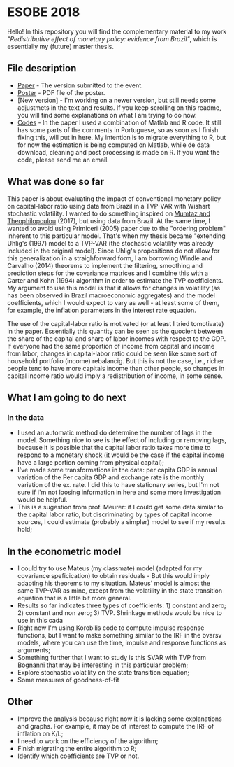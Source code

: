 # ESOBE 2018

Hello! In this repository you will find the complementary material to my work _"Redistributive effect of monetary policy: evidence from Brazil"_, which is essentially my (future) master thesis.

## File description

* [Paper](https://github.com/aishameriane/Presentations/blob/master/ESOBE/Schmidt_Moura23072018.pdf) - The version submitted to the event.
* [Poster](https://github.com/aishameriane/Presentations/blob/master/ESOBE/P%C3%B4ster%20ESOBE.pdf) - PDF file of the poster.
* [New version] - I'm working on a newer version, but still needs some adjustmets in the text and results. If you keep scrolling on this readme, you will find some explanations on what I am trying to do now.
* [Codes](https://github.com/aishameriane/Presentations/tree/master/ESOBE/Code) - In the paper I used a combination of Matlab and R code. It still has some parts of the comments in Portuguese, so as soon as I finish fixing this, will put in here. My intention is to migrate everything to R, but for now the estimation is being computed on Matlab, while de data download, cleaning and post processing is made on R. If you want the code, please send me an email.

## What was done so far

This paper is about evaluating the impact of conventional monetary policy on capital-labor ratio using data from Brazil in a TVP-VAR with Wishart stochastic volatility. I wanted to do something inspired on [Mumtaz and Theophilopoulou](//www.sciencedirect.com/science/article/pii/S0014292117301332) (2017), but using data from Brazil. At the same time, I wanted to avoid using Primiceri (2005) paper due to the "ordering problem" inherent to this particular model. That's when my thesis became "extending Uhlig's (1997) model to a TVP-VAR (the stochastic volatility was already included in the original model). Since Uhlig's propositions do not allow for this generalization in a straighforward form, I am borrowing Windle and Carvalho (2014) theorems to implement the filtering, smoothing and prediction steps for the covariance matrices and I combine this with a Carter and Kohn (1994) algorithm in order to estimate the TVP coefficients. My argument to use this model is that it allows for changes in volatility (as has been observed in Brazil macroeconomic aggregates) and the model coefficients, which I would expect to vary as well - at least some of them, for example, the inflation parameters in the interest rate equation.

The use of the capital-labor ratio is motivated (or at least I tried tomotivate) in the paper. Essentially this quantity can be seen as the quocient between the share of the capital and share of labor incomes with respect to the GDP. If everyone had the same proportion of income from capital and income from labor, changes in capital-labor ratio could be seen like some sort of household portfolio (income) rebalancig. But this is not the case, i.e., richer people tend to have more capitals income than other people, so changes in capital income ratio would imply a redistribution of income, in some sense.

## What I am going to do next

### In the data

* I used an automatic method do determine the number of lags in the model. Something nice to see is the effect of including or removing lags, because it is possible that the capital labor ratio takes more time to respond to a monetary shock (it would be the case if the capital income have a large portion coming from physical capital);
* I've made some transformations in the data: per capita GDP is annual variation of the Per capita GDP and exchange rate is the monthly variation of the ex. rate. I did this to have stationary series, but I'm not sure if I'm not loosing information in here and some more investigation would be helpful.
* This is a sugestion from prof. Meurer: if I could get some data similar to the capital labor ratio, but discriminating by types of capital income sources, I could estimate (probably a simpler) model to see if my results hold;

## In the econometric model

* I could try to use Mateus (my classmate) model (adapted for my covariance speficication) to obtain residuals - But this would imply adapting his theorems to my situation. Mateus' model is almost the same TVP-VAR as mine, except from the volatility in the state transition equation that is a little bit more general. 
* Results so far indicates three types of coefficients: 1) constant and zero; 2) constant and non zero; 3) TVP. Shrinkage methods would be nice to use in this cada
* Right now I'm using Korobilis code to compute impulse response functions, but I want to make something similar to the IRF in the bvarsv models, where you can use the time, impulse and response functions as arguments;
* Something further that I want to study is this SVAR with TVP from [Bognanni](https://www.clevelandfed.org/en/newsroom-and-events/publications/working-papers/2018-working-papers/wp-1811-a-class-of-time-varying-parameter-structural-vars.aspx) that may be interesting in this particular problem;
* Explore stochastic volatility on the state transition equation;
* Some measures of goodness-of-fit

## Other

* Improve the analysis because right now it is lacking some explanations and graphs. For example, it may be of interest to compute the IRF of inflation on K/L;
* I need to work on the efficiency of the algorithm;
* Finish migrating the entire algorithm to R;
* Identify which coefficients are TVP or not.
